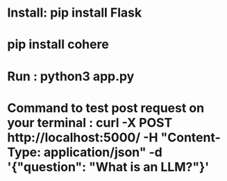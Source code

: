 # Install: pip install Flask
# pip install cohere
# Run : python3 app.py
# Command to test post request on your terminal : curl -X POST http://localhost:5000/     -H "Content-Type: application/json"     -d '{"question": "What is an LLM?"}'
